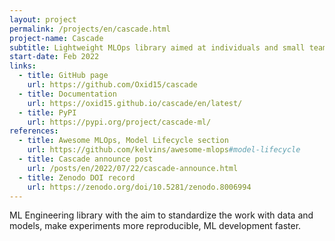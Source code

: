 ```yaml
---
layout: project
permalink: /projects/en/cascade.html
project-name: Cascade
subtitle: Lightweight MLOps library aimed at individuals and small teams
start-date: Feb 2022
links:
  - title: GitHub page
    url: https://github.com/Oxid15/cascade
  - title: Documentation
    url: https://oxid15.github.io/cascade/en/latest/
  - title: PyPI
    url: https://pypi.org/project/cascade-ml/
references:
  - title: Awesome MLOps, Model Lifecycle section
    url: https://github.com/kelvins/awesome-mlops#model-lifecycle
  - title: Cascade announce post
    url: /posts/en/2022/07/22/cascade-announce.html
  - title: Zenodo DOI record
    url: https://zenodo.org/doi/10.5281/zenodo.8006994
---
```


ML Engineering library with the aim to standardize the work with data and models, make experiments more reproducible, ML development faster.
